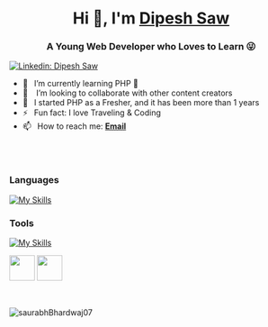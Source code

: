 <h1 align="center"> Hi 👋, I'm <a href="https://www.youtube.com/@dipeshsaw">Dipesh Saw</a></h1>
<h3 align="center">A Young Web Developer who Loves to Learn 😜</h3>

[![Linkedin: Dipesh Saw](https://img.shields.io/badge/-CONNECT-blue?style=for-the-badge&logo=Linkedin&link=https://www.linkedin.com/in/dipeshsaw/)][linkedin]

- 🌱 &ensp;I’m currently learning PHP 🐘
- 👯 &ensp; I’m looking to collaborate with other content creators
- 🗿 &ensp;I started PHP as a Fresher, and it has been more than 1 years
- ⚡ &ensp;Fun fact: I love Traveling & Coding
- 📫 &ensp;How to reach me: [**Email**][email]


<br />
<br />


### Languages

[![My Skills](https://skillicons.dev/icons?i=php,javascript,ajax,restapis,nodejs,mongodb,mysql)](https://skillicons.dev)

### Tools

[![My Skills](https://skillicons.dev/icons?i=vscode,git,postman)](https://skillicons.dev)
<p align= "left">
<img src = "https://user-images.githubusercontent.com/25181517/192108375-268c35e6-ab26-44b2-88bf-e3121a4e5083.png" , height = 45 , width = 45/>
<img src = "https://user-images.githubusercontent.com/25181517/186711578-bf30cb30-40b7-4b45-95a5-bdf837c372e7.png" , height = 45 , width = 45/>


  
</p>



<br>

<p><img align="left" src="https://github-readme-stats.vercel.app/api/top-langs?username=saurabhBhardwaj07&show_icons=true&locale=en&layout=compact" alt="saurabhBhardwaj07" /></p>

<!-- <img align="left" alt=“android_studio” width="26px" src=""/>
<img align="left" alt=“android_atudio” width="26px" src=""/> -->


[linkedin]: https://www.linkedin.com/in/dipeshsaw
[email]: mailto:srvkr0730@gmail.com
[github]: https://github.com/dipesh-saw
